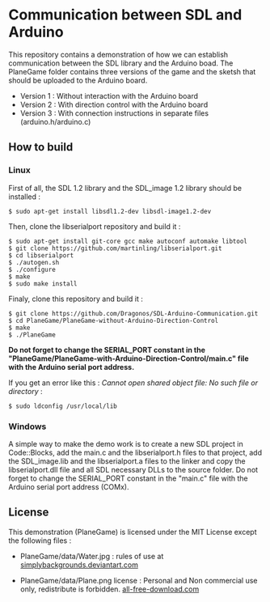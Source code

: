 
# Communication between SDL and Arduino


This repository contains a demonstration of how we can establish communication between the SDL library and the Arduino boad. The PlaneGame folder contains three versions of the game and the sketsh that should be uploaded to the Arduino board.

* Version 1 : Without interaction with the Arduino board
* Version 2 : With direction control with the Arduino board
* Version 3 : With connection instructions in separate files (arduino.h/arduino.c)


## How to build

### Linux

First of all, the SDL 1.2 library and the SDL_image 1.2 library should be installed :

    $ sudo apt-get install libsdl1.2-dev libsdl-image1.2-dev

Then, clone the libserialport repository and build it :

    $ sudo apt-get install git-core gcc make autoconf automake libtool
    $ git clone https://github.com/martinling/libserialport.git
    $ cd libserialport
    $ ./autogen.sh
    $ ./configure
    $ make
    $ sudo make install

Finaly, clone this repository and build it :

    $ git clone https://github.com/Dragonos/SDL-Arduino-Communication.git
    $ cd PlaneGame/PlaneGame-without-Arduino-Direction-Control
    $ make
    $ ./PlaneGame

**Do not forget to change the SERIAL_PORT constant in the "PlaneGame/PlaneGame-with-Arduino-Direction-Control/main.c" file with the Arduino serial port address.**

If you get an error like this : *Cannot open shared object file: No such file or directory* :

    $ sudo ldconfig /usr/local/lib


### Windows

A simple way to make the demo work is to create a new SDL project in Code::Blocks, add the main.c and the libserialport.h files to that project, add the SDL_image.lib and the libserialport.a files to the linker and copy the libserialport.dll file and all SDL necessary DLLs to the source folder.
Do not forget to change the SERIAL_PORT constant in the "main.c" file with the Arduino serial port address (COMx).


## License

This demonstration (PlaneGame) is licensed under the MIT License except the following files :

* PlaneGame/data/Water.jpg : rules of use at [simplybackgrounds.deviantart.com](http://simplybackgrounds.deviantart.com/art/Water-Texture-49283686)

* PlaneGame/data/Plane.png license : Personal and Non commercial use only, redistribute is forbidden. [all-free-download.com](http://all-free-download.com/free-vector/vector-misc/plane_311452.html)



